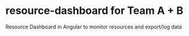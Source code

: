 # resource-dashboard for Team A + B
Resource Dashboard in Angular to monitor resources and export/log data